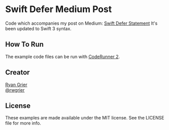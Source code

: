 # Swift Defer Medium Post

Code which accompanies my post on Medium: [Swift Defer Statement](https://medium.com/@rwgrier/swift-defer-statement-e16526b34f93#.7t3zxi6na)
It's been updated to Swift 3 syntax.

## How To Run

The example code files can be run with [CodeRunner 2](https://coderunnerapp.com).  

## Creator

[Ryan Grier](http://github.com/rwgrier)  
[@rwgrier](https://twitter.com/rwgrier)

## License

These examples are made available under the MIT license. See the LICENSE file for more info.